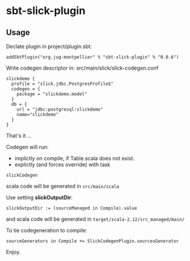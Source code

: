 # sbt-slick-plugin

## Usage

Declate plugin in project/plugin.sbt:

```sbtshell
addSbtPlugin("org.jug-montpellier" % "sbt-slick-plugin" % "0.0.6")
```

Write codegen descriptor in: src/main/slick/slick-codegen.conf

```hocon
slickdemo {
  profile = "slick.jdbc.PostgresProfile$"
  codegen = {
    package = "slickdemo.model"
  }
  db = {
    url = "jdbc:postgresql:slickdemo"
    name="slickdemo"
  }
}
```

That's it ...

Codegen will run:

* implictly on compile, if Table.scala does not exist.
* explictly (and forces override) with task
```sbtshell
slickCodegen
```

scala code will be generated in ```src/main/scala```

Use setting __slickOutputDir__:
```sbtshell
slickOutputDir := (sourceManaged in Compile).value
```
and scala code will be generated in ```target/scala-2.12/src_managed/main/```

To tie codegeneration to compile:
```sbtshell
sourceGenerators in Compile += SlickCodegenPlugin.sourcesGenerator
```

Enjoy.


